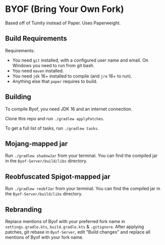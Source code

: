 # BYOF (Bring Your Own Fork)
Based off of Tuinity instead of Paper.
Uses Paperweight.

## Build Requirements

Requirements:
- You need `git` installed, with a configured user name and email. 
   On Windows you need to run from git bash.
- You need `maven` installed.
- You need `jdk` 16+ installed to compile (and `jre` 16+ to run).
- Anything else that `paper` requires to build.

## Building

To compile Byof, you need JDK 16 and an internet connection.

Clone this repo and run `./gradlew applyPatches`.

To get a full list of tasks, run `./gradlew tasks`.

## Mojang-mapped jar
Run `./gradlew shadowJar` from your terminal. You can find the compiled jar in the `Byof-Server/build/libs` directory.

## Reobfuscated Spigot-mapped jar
Run `./gradlew reobfJar` from your terminal. You can find the compiled jar in the `Byof-Server/build/libs` directory.

## Rebranding

Replace mentions of Byof with your preferred fork name in `settings.gradle.kts`, `build.gradle.kts` & `.gitignore`.
After applying patches, git rebase in `Byof-Server`, edit "Build changes" and replace all mentions of Byof with your fork name.